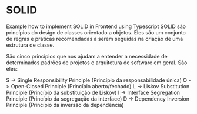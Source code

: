 # SOLID
Example how to implement SOLID in Frontend using Typescript
SOLID são princípios do design de classes orientado a objetos. Eles são um conjunto de regras e práticas recomendadas a serem seguidas na criação de uma estrutura de classe.

São cinco princípios que nos ajudam a entender a necessidade de determinados padrões de projetos e arquitetura de software em geral. São eles:

S -> Single Responsibility Principle (Princípio da responsabilidade única)
O -> Open-Closed Principle (Princípio aberto/fechado)
L -> Liskov Substitution Principle (Princípio da substituição de Liskov)
I -> Interface Segregation Principle (Princípio da segregação da interface)
D -> Dependency Inversion Principle (Princípio da inversão da dependência)
